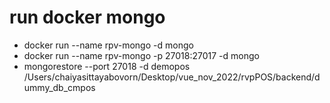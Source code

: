# run docker mongo

- docker run --name rpv-mongo -d mongo
- docker run --name rpv-mongo -p 27018:27017 -d mongo
- mongorestore --port 27018 -d demopos /Users/chaiyasittayabovorn/Desktop/vue_nov_2022/rvpPOS/backend/dummy_db_cmpos